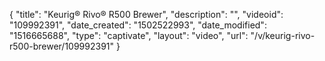 {
    "title": "Keurig&reg; Rivo&reg; R500 Brewer",
    "description": "",
    "videoid": "109992391",
    "date_created": "1502522993",
    "date_modified": "1516665688",
    "type": "captivate",
    "layout": "video",
    "url": "\/v\/keurig-rivo-r500-brewer\/109992391"
}